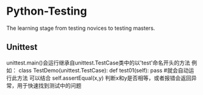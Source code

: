 # Python-Testing
The learning stage from testing novices to testing masters.

## Unittest
unittest.main()会运行继承自unittest.TestCase类中的以'test'命名开头的方法
例如：
    class TestDemo(unittest.TestCase):
        def test01(self):
            pass #就会自动运行此方法
可以结合 self.assertEqual(x,y) 判断x和y是否相等，或者报错会返回异常，用于快速找到测试中的问题
